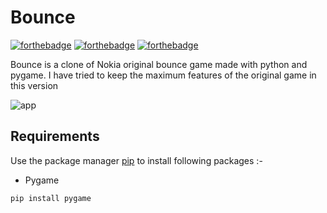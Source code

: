 # Bounce

[![forthebadge](https://forthebadge.com/images/badges/built-with-love.svg)](https://forthebadge.com)
[![forthebadge](https://forthebadge.com/images/badges/built-with-swag.svg)](https://forthebadge.com)
[![forthebadge](https://forthebadge.com/images/badges/made-with-python.svg)](https://forthebadge.com)

Bounce is a clone of Nokia original bounce game made with python and pygame. I have tried to keep the maximum features of the original game in this version

![app](https://github.com/user-attachments/assets/d9c9508b-4bc9-4593-b3c9-93d3f82342c8)


## Requirements

Use the package manager [pip](https://pip.pypa.io/en/stable/) to install following packages :-
* Pygame

```bash
pip install pygame
```
